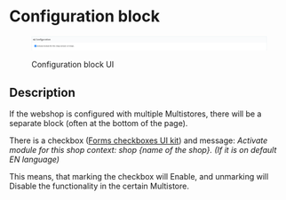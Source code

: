 # Configuration block

<figure><img src="../../../.gitbook/assets/image (3).png" alt=""><figcaption><p>Configuration block UI</p></figcaption></figure>

## Description

If the webshop is configured with multiple Multistores, there will be a separate block (often at the bottom of the page).

There is a checkbox ([Forms checkboxes UI kit](https://build.prestashop-project.org/prestashop-ui-kit/?path=/story/forms--checkboxes)) and message: _Activate module for this shop context: shop {name of the shop}. (If it is on default EN language)_

This means, that marking the checkbox will Enable, and unmarking will Disable the functionality in the certain Multistore.
